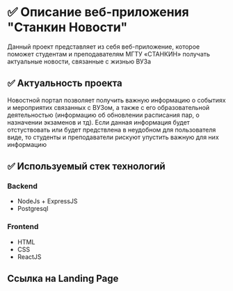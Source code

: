 # ✅ Описание веб-приложения "Станкин Новости"
Данный проект представляет из себя веб-приложение, которое поможет студентам и преподавателям МГТУ «СТАНКИН» получать актуальные новости, связанные с жизнью ВУЗа
## ✅ Актуальность проекта
Новостной портал позволяет получить важную информацию о событиях и мероприятих связанных с ВУЗом, а также с его образовательной деятельностью (информацию об обновлении расписания пар, о назначении экзаменов и тд). Если данная информация будет отстуствовать или будет предствлена в неудобном для пользователя виде, то студенты и преподаватели рискуют упустить важную для них информацию
## ✅ Используемый стек технологий
### Backend
* NodeJs + ExpressJS
* Postgresql
### Frontend
* HTML
* CSS
* ReactJS
## Ссылка на Landing Page
